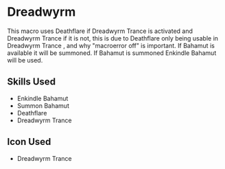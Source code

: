 # Dreadwyrm

This macro uses Deathflare if Dreadwyrm Trance is activated and Dreadwyrm Trance if it is not, this is due to Deathflare only being usable in Dreadwyrm Trance , and why "macroerror off" is important. If Bahamut is available it will be summoned. If Bahamut is summoned Enkindle Bahamut will be used. 


## Skills Used

 - Enkindle Bahamut
 - Summon Bahamut
 - Deathflare
 - Dreadwyrm Trance

## Icon Used

 - Dreadwyrm Trance